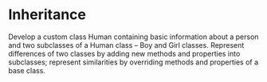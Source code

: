 # Inheritance
Develop a custom class Human containing basic information about a person and two subclasses of a Human class – Boy and Girl classes. Represent differences of two classes by adding new methods and properties into subclasses; represent similarities by overriding methods and properties of a base class.

